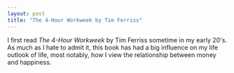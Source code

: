 ```yaml
---
layout: post
title: "The 4-Hour Workweek by Tim Ferriss"
---
```


I first read *The 4-Hour Workweek* by Tim Ferriss sometime in my early 20's. As much as I hate to admit it, this book has had a big influence on my life outlook of life, most notably, how I view the relationship between money and happiness.
